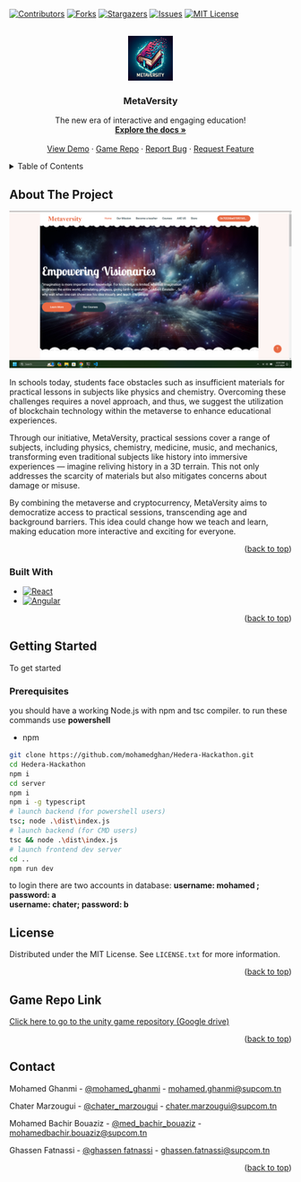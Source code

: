 [![Contributors][contributors-shield]][contributors-url]
[![Forks][forks-shield]][forks-url]
[![Stargazers][stars-shield]][stars-url]
[![Issues][issues-shield]][issues-url]
[![MIT License][license-shield]][license-url]



<!-- PROJECT LOGO -->
<br />
<div align="center">
  <a href="https://github.com/othneildrew/Best-README-Template">
    <img src="./public/img/logo.png" alt="Logo" width="80" height="80">
  </a>

  <h3 align="center">MetaVersity</h3>

  <p align="center">
    The new era of interactive and engaging education!
    <br />
    <a href="#"><strong>Explore the docs »</strong></a>
    <br />
    <br />
    <a href="#">View Demo</a>
    ·
    <a href="https://drive.google.com/file/d/1QEBaz83Jp1q44b6EBk0fE9pgwMgBSrly/view">Game Repo</a>
    ·
    <a href="https://github.com/mohamedghan/Hedera-challenge/issues">Report Bug</a>
    ·
    <a href="https://github.com/mohamedghan/Hedera-challenge/issues">Request Feature</a>
  </p>
</div>



<!-- TABLE OF CONTENTS -->
<details>
  <summary>Table of Contents</summary>
  <ol>
    <li>
      <a href="#about-the-project">About The Project</a>
      <ul>
        <li><a href="#built-with">Built With</a></li>
      </ul>
    </li>
    <li>
      <a href="#getting-started">Getting Started</a>
      <ul>
        <li><a href="#prerequisites">Prerequisites</a></li>
        <li><a href="#installation">Installation</a></li>
      </ul>
    </li>
    <li><a href="#usage">Usage</a></li>
    <li><a href="#usage">Game Repo Link</a></li>
    <li><a href="#usage">Contact Us</a></li>
  </ol>
</details>



<!-- ABOUT THE PROJECT -->
## About The Project

  <a href="https://github.com/othneildrew/Best-README-Template">
    <img src="./public/img/shot.png" alt="Logo" >
  </a>

In schools today, students face obstacles such as insufficient materials for practical lessons in subjects like physics and chemistry. Overcoming these challenges requires a novel approach, and thus, we suggest the utilization of blockchain technology within the metaverse to enhance educational experiences. 

Through our initiative, MetaVersity, practical sessions cover a range of subjects, including physics, chemistry, medicine, music, and mechanics, transforming even traditional subjects like history into immersive experiences — imagine reliving history in a 3D terrain. This not only addresses the scarcity of materials but also mitigates concerns about damage or misuse.

By combining the metaverse and cryptocurrency, MetaVersity aims to democratize access to practical sessions, transcending age and background barriers. This idea could change how we teach and learn, making education more interactive and exciting for everyone.
<p align="right">(<a href="#readme-top">back to top</a>)</p>



### Built With
* [![React][React.js]][React-url]
* [![Angular][express.js]][express-url]

<p align="right">(<a href="#readme-top">back to top</a>)</p>



<!-- GETTING STARTED -->
## Getting Started

To get started 

### Prerequisites

you should have a working Node.js with npm and tsc compiler. to run these commands use <strong>powershell</strong>
* npm
```sh
git clone https://github.com/mohamedghan/Hedera-Hackathon.git
cd Hedera-Hackathon
npm i 
cd server
npm i
npm i -g typescript
# launch backend (for powershell users)
tsc; node .\dist\index.js
# launch backend (for CMD users)
tsc && node .\dist\index.js
# launch frontend dev server
cd ..
npm run dev
```
to login there are two accounts in database:
<strong>username: mohamed ; password: a<br>
username: chater; password: b
</strong>
<!-- LICENSE -->
## License

Distributed under the MIT License. See `LICENSE.txt` for more information.

<p align="right">(<a href="#readme-top">back to top</a>)</p>

<!-- Game Repo Link -->
## Game Repo Link

<a href="https://drive.google.com/file/d/1QEBaz83Jp1q44b6EBk0fE9pgwMgBSrly/view">Click here to go to the unity game repository (Google drive)</a>

<p align="right">(<a href="#readme-top">back to top</a>)</p>


<!-- CONTACT -->
## Contact

Mohamed Ghanmi - [@mohamed_ghanmi](https://www.linkedin.com/in/mohamed-ghanmi/) - mohamed.ghanmi@supcom.tn<br>

Chater Marzougui - [@chater_marzougui](https://www.linkedin.com/in/chater-marzougui-342125299/) - chater.marzougui@supcom.tn<br>

Mohamed Bachir Bouaziz - [@med_bachir_bouaziz](https://www.linkedin.com/in/med-bachir-bouaziz-34065b2a5/) - mohamedbachir.bouaziz@supcom.tn<br>

Ghassen Fatnassi - [@ghassen fatnassi](https://www.linkedin.com/in/ghassen-fatnassi-70ab52283/) - ghassen.fatnassi@supcom.tn


<p align="right">(<a href="#readme-top">back to top</a>)</p>


<!-- MARKDOWN LINKS & IMAGES -->
<!-- https://www.markdownguide.org/basic-syntax/#reference-style-links -->
[contributors-shield]: https://img.shields.io/github/contributors/mohamedghan/Hedera-Hackathon.svg?style=for-the-badge
[contributors-url]: https://github.com/mohamedghan/Hedera-Hackathon/graphs/contributors
[forks-shield]: https://img.shields.io/github/forks/mohamedghan/Hedera-Hackathon.svg?style=for-the-badge
[forks-url]: https://github.com/mohamedghan/Hedera-Hackathon/network/members
[stars-shield]: https://img.shields.io/github/stars/mohamedghan/Hedera-Hackathon.svg?style=for-the-badge
[stars-url]: https://github.com/mohamedghan/Hedera-Hackathon/stargazers
[issues-shield]: https://img.shields.io/github/issues/mohamedghan/Hedera-Hackathon.svg?style=for-the-badge
[issues-url]: https://github.com/othneildrew/Best-README-Template/issues
[license-shield]: https://img.shields.io/github/license/mohamedghan/Hedera-Hackathon.svg?style=for-the-badge
[license-url]: https://github.com/mohamedghan/Hedera-Hackathon/LICENSE.txt
[linkedin-shield]: https://img.shields.io/badge/-LinkedIn-black.svg?style=for-the-badge&logo=linkedin&colorB=555
[product-screenshot]: images/screenshot.png
[Next.js]: https://img.shields.io/badge/next.js-000000?style=for-the-badge&logo=nextdotjs&logoColor=white
[express.js]: https://img.shields.io/badge/express.js-000000?style=for-the-badge&logo=expressjs&logoColor=white
[Next-url]: https://nextjs.org/
[React.js]: https://img.shields.io/badge/React-20232A?style=for-the-badge&logo=react&logoColor=61DAFB
[React-url]: https://reactjs.org/
[express-url]: https://express.org/
[Vue.js]: https://img.shields.io/badge/Vue.js-35495E?style=for-the-badge&logo=vuedotjs&logoColor=4FC08D
[Vue-url]: https://vuejs.org/
[Angular.io]: https://img.shields.io/badge/Angular-DD0031?style=for-the-badge&logo=angular&logoColor=white
[Angular-url]: https://angular.io/
[Svelte.dev]: https://img.shields.io/badge/Svelte-4A4A55?style=for-the-badge&logo=svelte&logoColor=FF3E00
[Svelte-url]: https://svelte.dev/
[Laravel.com]: https://img.shields.io/badge/Laravel-FF2D20?style=for-the-badge&logo=laravel&logoColor=white
[Laravel-url]: https://laravel.com
[Bootstrap.com]: https://img.shields.io/badge/Bootstrap-563D7C?style=for-the-badge&logo=bootstrap&logoColor=white
[Bootstrap-url]: https://getbootstrap.com
[JQuery.com]: https://img.shields.io/badge/jQuery-0769AD?style=for-the-badge&logo=jquery&logoColor=white
[JQuery-url]: https://jquery.com 
